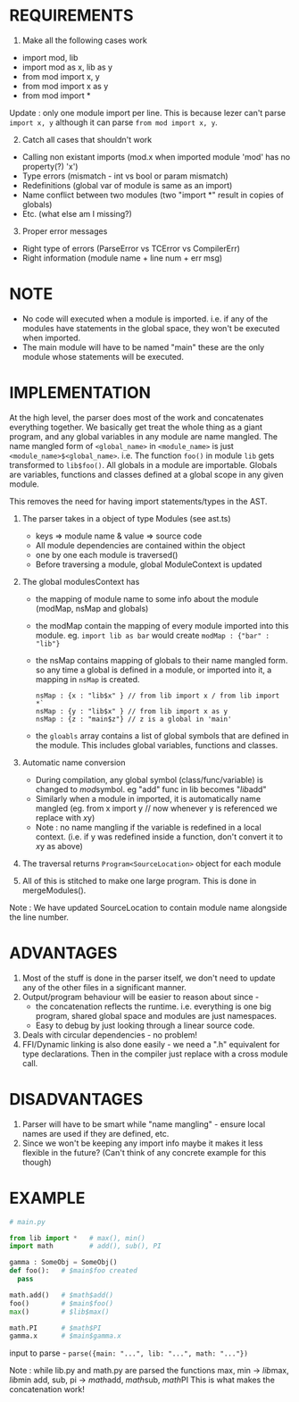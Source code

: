 
REQUIREMENTS
============

1. Make all the following cases work
  - import mod, lib
  - import mod as x, lib as y
  - from mod import x, y
  - from mod import x as y
  - from mod import *

Update : only one module import per line.
This is because lezer can't parse `import x, y` although it can parse `from mod import x, y`.

2. Catch all cases that shouldn't work
  - Calling non existant imports
      (mod.x when imported module 'mod' has no property(?) 'x')
  - Type errors (mismatch - int vs bool or param mismatch)
  - Redefinitions 
      (global var of module is same as an import)
  - Name conflict between two modules 
      (two "import *" result in copies of globals)
  - Etc. (what else am I missing?)

3. Proper error messages
  - Right type of errors (ParseError vs TCError vs CompilerErr)
  - Right information (module name + line num + err msg)

NOTE
====
- No code will executed when a module is imported. i.e. if any of the modules
    have statements in the global space, they won't be executed when imported.
- The main module will have to be named "main" these are the only module whose
    statements will be executed.

IMPLEMENTATION
==============

At the high level, the parser does most of the work and concatenates everything together.
We basically get treat the whole thing as a giant program, and any global variables in any
module are name mangled. The name mangled form of `<global_name>` in `<module_name>` is 
just `<module_name>$<global_name>`. i.e. The function `foo()` in module `lib` gets 
transformed to `lib$foo()`. All globals in a module are importable. Globals are variables,
functions and classes defined at a global scope in any given module.

This removes the need for having import statements/types in the AST.

1. The parser takes in a object of type Modules (see ast.ts)
    - keys => module name & value => source code
    - All module dependencies are contained within the object
    - one by one each module is traversed()
    - Before traversing a module, global ModuleContext is updated

2. The global modulesContext has 
    - the mapping of module name to some info about the module (modMap, nsMap and globals)
    - the modMap contain the mapping of every module imported into this module.
        eg. `import lib as bar` would create `modMap : {"bar" : "lib"}`
        
    - the nsMap contains mapping of globals to their name mangled form. so any time a global 
        is defined in a module, or imported into it, a mapping in `nsMap` is created.
        
        ```
        nsMap : {x : "lib$x" } // from lib import x / from lib import *`
        nsMap : {y : "lib$x" } // from lib import x as y
        nsMap : {z : "main$z"} // z is a global in 'main'
        ```
    - the `gloabls` array contains a list of global symbols that are defined in the module.
        This includes global variables, functions and classes.

3. Automatic name conversion
    - During compilation, any global symbol (class/func/variable) is 
        changed to $mod$symbol. eg "add" func in lib becomes "$lib$add"
    - Similarly when a module in imported, it is automatically name mangled
        (eg. from x import y // now whenever y is referenced we replace with $x$y)
    - Note : no name mangling if the variable is redefined in a local context.
        (i.e. if y was redefined inside a function, don't convert it to $x$y as above)

4. The traversal returns `Program<SourceLocation>` object for each module

5. All of this is stitched to make one large program. This is done in mergeModules().

Note : We have updated SourceLocation to contain module name alongside the line number.


ADVANTAGES
==========

1. Most of the stuff is done in the parser itself, we don't need to update any of
    the other files in a significant manner.
2. Output/program behaviour will be easier to reason about since -
    - the concatenation reflects the runtime. i.e. everything is one big program,
        shared global space and modules are just namespaces.
    - Easy to debug by just looking through a linear source code.
3. Deals with circular dependencies - no problem!
4. FFI/Dynamic linking is also done easily - we need a ".h" equivalent for 
    type declarations. Then in the compiler just replace with a cross module call.


DISADVANTAGES
=============

1. Parser will have to be smart while "name mangling" - ensure local names are used
    if they are defined, etc.
2. Since we won't be keeping any import info maybe it makes it less flexible in the
    future? (Can't think of any concrete example for this though)


EXAMPLE
=======

```py
# main.py

from lib import *   # max(), min()
import math         # add(), sub(), PI

gamma : SomeObj = SomeObj()
def foo():   # $main$foo created
  pass

math.add()   # $math$add()
foo()        # $main$foo()
max()        # $lib$max()

math.PI      # $math$PI
gamma.x      # $main$gamma.x
```

input to parse -
`parse({main: "...", lib: "...", math: "..."})`

Note : while lib.py and math.py are parsed the functions 
  max, min -> $lib$max, $lib$min
  add, sub, pi -> $math$add, $math$sub, $math$PI
This is what makes the concatenation work!
